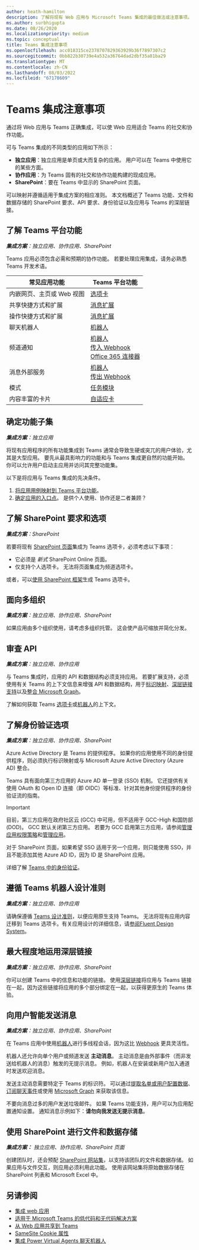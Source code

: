 ```yaml
---
author: heath-hamilton
description: 了解将现有 Web 应用与 Microsoft Teams 集成的最佳做法或注意事项。 它提供有关应用与 Teams 的 API 要求、身份验证和深度链接的信息。
ms.author: surbhigupta
ms.date: 08/26/2020
ms.localizationpriority: medium
ms.topic: conceptual
title: Teams 集成注意事项
ms.openlocfilehash: acc018315ce2378707829363929b36f7897307c2
ms.sourcegitcommit: 0bb822b30739e4a532a36764dad2dbf35a81ba29
ms.translationtype: MT
ms.contentlocale: zh-CN
ms.lasthandoff: 08/03/2022
ms.locfileid: "67178609"
---
```

# <a name="considerations-for-teams-integration"></a>Teams 集成注意事项

通过将 Web 应用与 Teams 正确集成，可以使 Web 应用适合 Teams 的社交和协作功能。
  
可与 Teams 集成的不同类型的应用如下所示：

* **独立应用**：独立应用是单页或大而复杂的应用。 用户可以在 Teams 中使用它的某些方面。
* **协作应用**：为 Teams 固有的社交和协作功能构建的现成应用。
* **SharePoint**：要在 Teams 中显示的 SharePoint 页面。

可以映射并遵循适用于集成方案的相应准则。
本文档概述了 Teams 功能、文件和数据存储的 SharePoint 要求、API 要求、身份验证以及应用与 Teams 的深层链接。

## <a name="get-to-know-teams-platform-capabilities"></a>了解 Teams 平台功能

***集成方案**：独立应用、协作应用、SharePoint*

Teams 应用必须包含必需和预期的协作功能。 若要处理应用集成，请务必熟悉 Teams 开发术语。

|常见应用功能   |Teams 平台功能   |
|----------|-----------|
|内嵌网页、主页或 Web 视图  |[选项卡](../tabs/what-are-tabs.md)  |
|共享快捷方式和扩展  |[消息扩展](../messaging-extensions/what-are-messaging-extensions.md)  |
|操作快捷方式和扩展  |[消息扩展](../messaging-extensions/what-are-messaging-extensions.md)  |
|聊天机器人 |[机器人](../bots/what-are-bots.md) |
|频道通知  |[机器人](../bots/what-are-bots.md)<br/>[传入 Webhook](../webhooks-and-connectors/what-are-webhooks-and-connectors.md)<br/>[Office 365 连接器](../webhooks-and-connectors/what-are-webhooks-and-connectors.md)  |
|消息外部服务  |[机器人](../bots/what-are-bots.md)<br/>[传出 Webhook](../webhooks-and-connectors/what-are-webhooks-and-connectors.md)  |
|模式  |[任务模块](../task-modules-and-cards/what-are-task-modules.md)  |
|内容丰富的卡片  |[自适应卡](../task-modules-and-cards/what-are-cards.md)  |

## <a name="determine-a-subset-of-functionality"></a>确定功能子集

***集成方案**：独立应用*

将现有应用程序的所有功能集成到 Teams 通常会导致生硬或突兀的用户体验，尤其是大型应用。 要先从最具影响力的功能和与 Teams 集成更自然的功能开始。 你可以允许用户启动主应用并访问其完整功能集。

以下是将应用与 Teams 集成的先决条件。

1. [将应用用例映射到 Teams 平台功能](../concepts/design/map-use-cases.md)。
1. [确定应用的入口点](../concepts/extensibility-points.md)。 是供个人使用、协作还是二者兼顾？

## <a name="understand-sharepoint-requirements-and-options"></a>了解 SharePoint 要求和选项

***集成方案**：SharePoint*

若要将现有 [SharePoint 页面](/sharepoint/dev/general-development/overview-of-the-sharepoint-page-model)集成为 Teams 选项卡，必须考虑以下事项：

* 它必须是 *新式* SharePoint Online 页面。
* 仅支持个人选项卡。 无法将页面集成为频道选项卡。

或者，可以[使用 SharePoint 框架](/sharepoint/dev/spfx/integrate-with-teams-introduction)生成 Teams 选项卡。

## <a name="aim-towards-multitenancy"></a>面向多组织

***集成方案**：独立应用、协作应用、SharePoint*

如果应用由多个组织使用，请考虑多组织托管。 这会使产品可缩放并简化分发。

## <a name="review-your-apis"></a>审查 API

***集成方案**：独立应用、协作应用*

与 Teams 集成时，应用的 API 和数据结构必须支持应用。 若要扩展支持，必须使用有关 Teams 的上下文信息来增强 API 和数据结构，用于[标识映射](../concepts/authentication/configure-identity-provider.md)、[深层链接支持](../concepts/build-and-test/deep-links.md)以及[整合 Microsoft Graph](/graph/teams-concept-overview)。

了解如何获取 Teams [选项卡](../tabs/how-to/access-teams-context.md)或[机器人](../bots/how-to/get-teams-context.md)的上下文。

## <a name="understand-authentication-options"></a>了解身份验证选项

***集成方案**：独立应用、协作应用、SharePoint*

Azure Active Directory 是 Teams 的提供程序。 如果你的应用使用不同的身份提供程序，则必须执行标识映射或与 Microsoft Azure Active Directory (Azure AD) 整合。

Teams 具有面向第三方应用的 Azure AD 单一登录 (SSO) 机制。 它还提供有关使用 OAuth 和 Open ID 连接（即 OIDC）等标准、针对其他身份提供程序的身份验证流的指南。

> [!IMPORTANT]
> 目前，第三方应用在政府社区云 (GCC) 中可用，但不适用于 GCC-High 和国防部 (DOD)。 GCC 默认关闭第三方应用。 若要为 GCC 启用第三方应用，请参阅[管理应用权限策略](/microsoftteams/teams-app-permission-policies)和[管理应用](/microsoftteams/manage-apps)。

对于 SharePoint 页面，如果希望 SSO 适用于另一个应用，则只能使用 SSO，并且不能添加其他 Azure AD ID，因为 ID 是 SharePoint 应用。

详细了解 [Teams 中的身份验证](../concepts/authentication/authentication.md)。

## <a name="follow-teams-design-guidelines"></a>遵循 Teams 机器人设计准则

***集成方案**：独立应用、协作应用*

请确保遵循 [Teams 设计准则](../concepts/design/understand-use-cases.md)，以便应用原生支持 Teams。 无法将现有应用内容迁移到 Teams 选项卡。有关应用设计的详细信息，请[参阅Fluent Design System](https://fluentsite.z22.web.core.windows.net/)。

## <a name="maximize-deep-linking"></a>最大程度地运用深层链接

***集成方案**：独立应用、协作应用、SharePoint*

你可以创建 Teams 中的信息和功能的链接。 使用[深层链接](../concepts/build-and-test/deep-links.md)将应用与 Teams 链接在一起，因为这些链接将应用的多个部分绑定在一起，以获得更原生的 Teams 体验。

## <a name="be-smart-when-messaging-users"></a>向用户智能发送消息

***集成方案**：独立应用、协作应用、SharePoint*

在 Teams 应用中使用[机器人](../bots/what-are-bots.md)进行多线程会话，因为这比 [Webhook](../webhooks-and-connectors/what-are-webhooks-and-connectors.md) 更具灵活性。

机器人还允许向单个用户或频道发送 **主动消息**。 主动消息是由外部事件（而非发送给机器人的消息）触发的无提示消息。 例如，机器人在安装或新用户加入通道时发送欢迎消息。

发送主动消息需要特定于 Teams 的标识符。 可以通过[提取名单或用户配置数据](../bots/how-to/get-teams-context.md#fetch-the-roster-or-user-profile)、[订阅聊天事件](../bots/how-to/conversations/subscribe-to-conversation-events.md)或使用 [Microsoft Graph](/microsoftteams/platform/graph-api/proactive-bots-and-messages/graph-proactive-bots-and-messages?context=graph/context#proactive-messaging-in-teams) 来获取该信息。

不要向消息过多的用户发送垃圾邮件。 如果 Teams 功能支持，用户可以为应用配置通知设置。
通知消息示例如下：**请勿向我发送无提示消息**。

## <a name="use-sharepoint-for-file-and-data-storage"></a>使用 SharePoint 进行文件和数据存储

***集成方案：** 独立应用、协作应用、SharePoint 页面*

创建团队时，还会预配 [SharePoint 网站集](/microsoftteams/sharepoint-onedrive-interact)，以支持该团队的文件和数据存储。 如果应用与文件交互，则应用必须利用此功能。 使用该网站集将原始数据存储在 SharePoint 列表和 Microsoft Excel 中。

## <a name="see-also"></a>另请参阅

* [集成 web 应用](~/samples/integrate-web-apps-overview.md)
* [适用于 Microsoft Teams 的低代码和无代码解决方案](~/samples/teams-low-code-solutions.md)
* [从 Web 应用共享到 Teams](~/concepts/build-and-test/share-to-teams-from-web-apps.md)
* [SameSite Cookie 属性](~/resources/samesite-cookie-update.md)
* [集成 Power Virtual Agents 聊天机器人](~/bots/how-to/add-power-virtual-agents-bot-to-teams.md)
